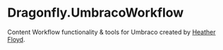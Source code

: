 # Dragonfly.UmbracoWorkflow #

Content Workflow functionality & tools for Umbraco created by [Heather Floyd](https://www.HeatherFloyd.com).